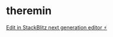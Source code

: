 # theremin

[Edit in StackBlitz next generation editor ⚡️](https://stackblitz.com/~/github.com/angloc/theremin)